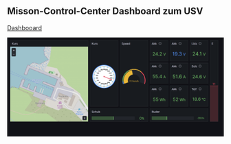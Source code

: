 ## Misson-Control-Center Dashboard zum USV

[Dashbooard](https://usv.agg.fc.eah-jena.de/d/cb240e08-9a89-4d38-8afd-2c9a5fe3cf5h/usv-aprs?orgId=1&refresh=30s&from=1721303363676&to=1721303663676)

![MCC-Dashboard](Grafana.png "Dashboard")